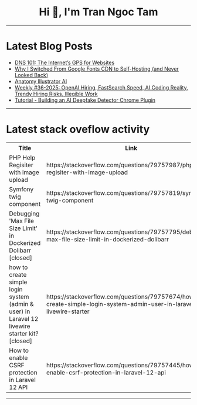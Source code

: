 <h1 align="center">Hi 👋, I'm Tran Ngoc Tam</h1>

---

# Latest Blog Posts 
<!-- BLOG-POST-LIST:START -->
- [DNS 101: The Internet’s GPS for Websites](https://dev.to/shahpershahin/dns-101-the-internets-gps-for-websites-5aoj)
- [Why I Switched From Google Fonts CDN to Self-Hosting &lpar;and Never Looked Back&rpar;](https://dev.to/web_dev-usman/why-i-switched-from-google-fonts-cdn-to-self-hosting-and-never-looked-back-3fbh)
- [Anatomy Illustrator AI](https://dev.to/ha3k/anatomy-illustrator-ai-2a9e)
- [Weekly #36-2025: OpenAI Hiring, FastSearch Speed, AI Coding Reality, Trendy Hiring Risks, Illegible Work](https://dev.to/weekly/weekly-36-2025-openai-hiring-fastsearch-speed-ai-coding-reality-trendy-hiring-risks-illegible-109f)
- [Tutorial - Building an AI Deepfake Detector Chrome Plugin](https://dev.to/aurigin/tutorial-building-an-ai-deepfake-detector-chrome-plugin-4p06)
<!-- BLOG-POST-LIST:END -->

---

# Latest stack oveflow activity
<table>
  <tr><th>Title</th><th>Link</th></tr>
  <!-- STACKOVERFLOW:START --><tr><td>PHP Help Regisiter with image upload</td><td>https://stackoverflow.com/questions/79757987/php-help-regisiter-with-image-upload</td></tr><tr><td>Symfony twig component</td><td>https://stackoverflow.com/questions/79757819/symfony-twig-component</td></tr><tr><td>Debugging &#39;Max File Size Limit&#39; in Dockerized Dolibarr [closed]</td><td>https://stackoverflow.com/questions/79757795/debugging-max-file-size-limit-in-dockerized-dolibarr</td></tr><tr><td>how to create simple login system &lpar;admin &amp; user&rpar; in Laravel 12 livewire starter kit? [closed]</td><td>https://stackoverflow.com/questions/79757674/how-to-create-simple-login-system-admin-user-in-laravel-12-livewire-starter</td></tr><tr><td>How to enable CSRF protection in Laravel 12 API</td><td>https://stackoverflow.com/questions/79757445/how-to-enable-csrf-protection-in-laravel-12-api</td></tr><!-- STACKOVERFLOW:END -->
</table>

---


